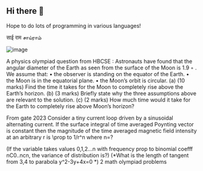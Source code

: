 ## Hi there 👋

Hope to do lots of programming in various languages!

साई राम சாய்ராம்

![image](https://github.com/harishravi121/harishravi121/assets/39822028/aedc4992-8cae-4afd-82f7-3d9246dbc654)

A physics olympiad question from HBCSE : 
Astronauts have found that the angular diameter of the Earth as seen from the surface of the
Moon is 1.9
◦
. We assume that:
• the observer is standing on the equator of the Earth.
• the Moon is in the equatorial plane.
• the Moon’s orbit is circular.
(a) (10 marks) Find the time it takes for the Moon to completely rise above the Earth’s
horizon.
(b) (3 marks) Briefly state why the three assumptions above are relevant to the solution.
(c) (2 marks) How much time would it take for the Earth to completely rise above Moon’s
horizon?

From gate 2023
Consider a tiny current loop driven by a sinusoidal alternating current. If the surface integral of time averaged Poynting vector is constant then the magnitude of the time averaged magnetic field intensity at an arbitrary r is \prop to 1/r^n where n=?

(If the variable takes values 0,1,2...n with frequency prop to
binomial coefff nC0..ncn, the variance of distribution is?) (*What is the length of tangent from 3,4 to parabola y^2-3y+4x=0 *) 2 math olympiad problems

